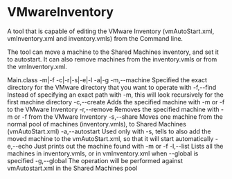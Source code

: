 # VMwareInventory

A tool that is capable of editing the VMware Inventory (vmAutoStart.xml, vmInventory.xml and inventory.vmls) from the Command line.

The tool can move a machine to the Shared Machines inventory, and set it to autostart. It can also remove machines from the inventory.vmls or from the vmInventory.xml.

Main.class      -m|-f     -c|-r|-s|-e|-l     -a|-g
-m,--machine      Specified the exact directory for the VMware directory that you want to operate with
-f,--find         Instead of specifying an exact path with -m, this will look recursively for the first machine directory
-c,--create       Adds the specified machine with -m or -f to the VMware Inventory
-r,--remove       Removes the specified machine with -m or -f from the VMware Inventory
-s,--share        Moves one machine from the normal pool of machines (inventory.vmls), to Shared Machines (vmAutoStart.xml)
-a,--autostart    Used only with -s, tells to also add the moved machine to the vmAutoStart.xml, so that it will start automatically
-e,--echo         Just prints out the machine found with -m or -f
-l,--list         Lists all the machines in inventory.vmls, or in  vmInventory.xml when --global is specified
-g,--global       The operation will be performed against vmAutostart.xml in the Shared Machines pool
